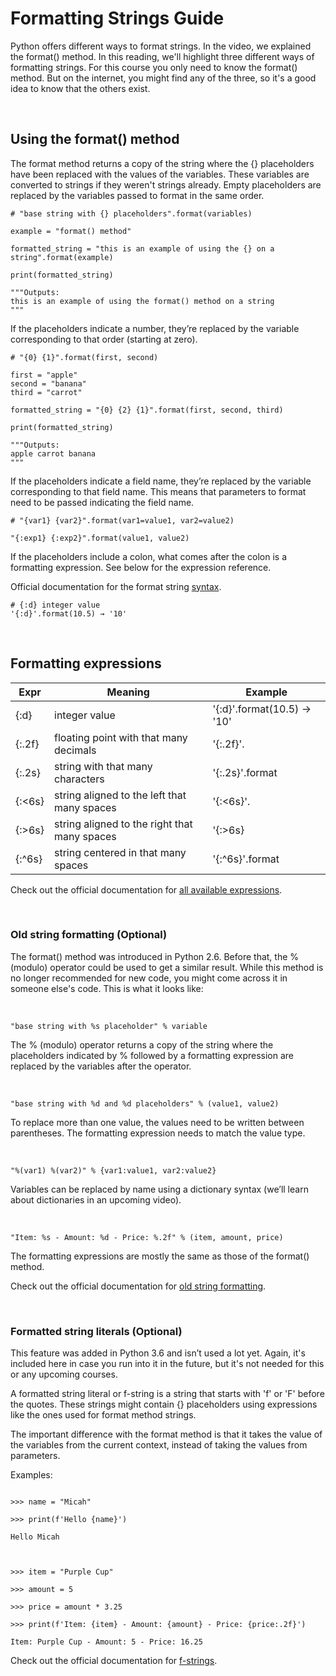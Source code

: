 # Formatting Strings Guide

Python offers different ways to format strings. In the video, we explained the format() method. In this reading, we'll highlight three different ways of formatting strings. For this course you only need to know the format() method. But on the internet, you might find any of the three, so it's a good idea to know that the others exist.

<br>

## Using the format() method

The format method returns a copy of the string where the {} placeholders have been replaced with the values of the variables. These variables are converted to strings if they weren't strings already. Empty placeholders are replaced by the variables passed to format in the same order.

```
# "base string with {} placeholders".format(variables)

example = "format() method"

formatted_string = "this is an example of using the {} on a string".format(example)

print(formatted_string)

"""Outputs:
this is an example of using the format() method on a string
"""
```

If the placeholders indicate a number, they’re replaced by the variable corresponding to that order (starting at zero).

```
# "{0} {1}".format(first, second)

first = "apple"
second = "banana"
third = "carrot"

formatted_string = "{0} {2} {1}".format(first, second, third)

print(formatted_string)

"""Outputs:
apple carrot banana
"""
```

If the placeholders indicate a field name, they’re replaced by the variable corresponding to that field name. This means that parameters to format need to be passed indicating the field name.

```
# "{var1} {var2}".format(var1=value1, var2=value2)

"{:exp1} {:exp2}".format(value1, value2)
```

If the placeholders include a colon, what comes after the colon is a formatting expression. See below for the expression reference.

Official documentation for the format string [syntax](https://docs.python.org/3/library/string.html#formatstrings).

```
# {:d} integer value
'{:d}'.format(10.5) → '10'
```

<br>

## Formatting expressions

|Expr|Meaning|Example|
|---|---|---|
|{:d}|integer value|'{:d}'.format(10.5) → '10'|
|{:.2f}|floating point with that many decimals|'{:.2f}'.|format(0.5) → '0.50'
|{:.2s}|string with that many characters|'{:.2s}'.format|('Python') → 'Py'
|{:<6s}|string aligned to the left that many spaces|'{:<6s}'.|format('Py') → 'Py    '
|{:>6s}|string aligned to the right that many spaces|'{:>6s}|'.format('Py') → '    Py'
|{:^6s}|string centered in that many spaces|'{:^6s}'.format|('Py') → '  Py  '

Check out the official documentation for 
[all available expressions](https://docs.python.org/3/library/string.html#format-specification-mini-language).

<br>

### Old string formatting (Optional)
The format() method was introduced in Python 2.6. Before that, the % (modulo) operator could be used to get a similar result. While this method is no longer recommended for new code, you might come across it in someone else's code. This is what it looks like:

<br>

`"base string with %s placeholder" % variable`

The % (modulo) operator returns a copy of the string where the placeholders indicated by %  followed by a formatting expression are replaced by the variables after the operator.

<br>

`"base string with %d and %d placeholders" % (value1, value2)`

To replace more than one value, the values need to be written between parentheses. The formatting expression needs to match the value type.

<br>

`"%(var1) %(var2)" % {var1:value1, var2:value2}`

Variables can be replaced by name using a dictionary syntax (we’ll learn about dictionaries in an upcoming video).

<br>

`"Item: %s - Amount: %d - Price: %.2f" % (item, amount, price)`

The formatting expressions are mostly the same as those of the format() method. 

Check out the official documentation for 
[old string formatting](https://docs.python.org/3/library/stdtypes.html#old-string-formatting).

<br>

### Formatted string literals (Optional)

This feature was added in Python 3.6 and isn’t used a lot yet. Again, it's included here in case you run into it in the future, but it's not needed for this or any upcoming courses.

A formatted string literal or f-string is a string that starts with 'f' or 'F' before the quotes. These strings might contain {} placeholders using expressions like the ones used for format method strings.

The important difference with the format method is that it takes the value of the variables from the current context, instead of taking the values from parameters.

Examples:

```

>>> name = "Micah"

>>> print(f'Hello {name}')

Hello Micah

 

>>> item = "Purple Cup"

>>> amount = 5

>>> price = amount * 3.25

>>> print(f'Item: {item} - Amount: {amount} - Price: {price:.2f}')

Item: Purple Cup - Amount: 5 - Price: 16.25
```

 Check out the official documentation for [f-strings](https://docs.python.org/3/reference/lexical_analysis.html#f-strings).
